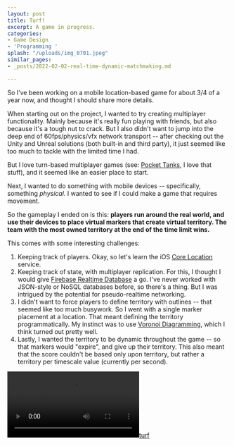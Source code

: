 ```yaml
---
layout: post
title: Turf!
excerpt: A game in progress.
categories:
- Game Design
- 'Programming '
splash: "/uploads/img_0701.jpeg"
similar_pages:
- _posts/2022-02-02-real-time-dynamic-matchmaking.md

---
```

So I’ve been working on a mobile location-based game for about 3/4 of a year now, and thought I should share more details.

When starting out on the project, I wanted to try creating multiplayer functionality. Mainly because it's really fun playing with friends, but also because it's a tough nut to crack. But I also didn't want to jump into the deep end of 60fps/physics/vfx network transport -- after checking out the Unity and Unreal solutions (both built-in and third party), it just seemed like too much to tackle with the limited time I had.

But I love turn-based multiplayer games (see: [Pocket Tanks](https://classic.blitwise.com/ptanks.html), I love that stuff), and it seemed like an easier place to start.

Next, I wanted to do something with mobile devices -- specifically, something _physical_. I wanted to see if I could make a game that requires movement.

So the gameplay I ended on is this: **players run around the real world, and use their devices to place virtual markers that create virtual territory. The team with the most owned territory at the end of the time limit wins.**

This comes with some interesting challenges:

1. Keeping track of players. Okay, so let's learn the iOS [Core Location](https://developer.apple.com/documentation/corelocation) service.
2. Keeping track of state, with multiplayer replication. For this, I thought I would give [Firebase Realtime Database](https://firebase.google.com/docs/database) a go. I've never worked with JSON-style or NoSQL databases before, so there's a thing. But I was intrigued by the potential for pseudo-realtime networking.
3. I didn't want to force players to define territory with outlines -- that seemed like too much busywork. So I went with a single marker placement at a location. That meant defining the territory programmatically. My instinct was to use [Voronoi Diagramming](https://en.wikipedia.org/wiki/Voronoi_diagram), which I think turned out pretty well.
4. Lastly, I wanted the territory to be dynamic throughout the game -- so that markers would "expire", and give up their territory. This also meant that the score couldn't be based only upon territory, but rather a territory per timescale value (currently per second).

[![turf](/uploads/turf.mp4)](/uploads/turf.mp4)